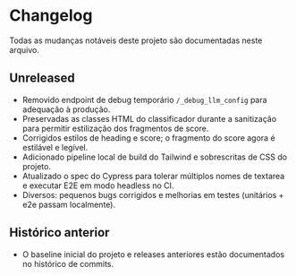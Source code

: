 # Changelog

Todas as mudanças notáveis deste projeto são documentadas neste arquivo.

## Unreleased

- Removido endpoint de debug temporário `/_debug_llm_config` para adequação à produção.
- Preservadas as classes HTML do classificador durante a sanitização para permitir estilização dos fragmentos de score.
- Corrigidos estilos de heading e score; o fragmento do score agora é estilável e legível.
- Adicionado pipeline local de build do Tailwind e sobrescritas de CSS do projeto.
- Atualizado o spec do Cypress para tolerar múltiplos nomes de textarea e executar E2E em modo headless no CI.
- Diversos: pequenos bugs corrigidos e melhorias em testes (unitários + e2e passam localmente).

## Histórico anterior

- O baseline inicial do projeto e releases anteriores estão documentados no histórico de commits.

